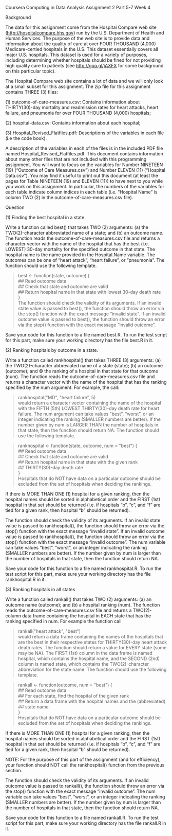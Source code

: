 Coursera Computing in Data Analysis Assignment 2 Part 5-7 Week 4

Background

The data for this assignment come from the Hospital Compare web site (http://hospitalcompare.hhs.gov) run by the U.S. Department 
of Health and Human Services. The purpose of the web site is to provide data and information about the quality of care at over
FOUR THOUSAND (4,000) Medicare-certied hospitals in the U.S. This dataset essentially covers all major U.S. hospitals. This
dataset is used for a variety of purposes, including determining whether hospitals should be fined for not providing high quality
care to patients (see http://goo.gl/jAXFX for some background on this particular topic).

The Hospital Compare web site contains a lot of data and we will only look at a small subset for this assignment. The zip file 
for this assignment contains THREE (3) files:

(1) outcome-of-care-measures.csv: Contains information about THIRTY(30)-day mortality and readmission rates for heart attacks,
heart failure, and pneumonia for over FOUR THOUSAND (4,000) hospitals;

(2) hospital-data.csv: Contains information about each hospital;

(3) Hospital_Revised_Flatfiles.pdf: Descriptions of the variables in each file (i.e the code book).

A description of the variables in each of the files is in the included PDF file named Hospital_Revised_Flatfiles.pdf. This 
document contains information about many other files that are not included with this programming assignment. You will want to 
focus on the variables for Number NINETEEN (19) (“Outcome of Care Measures.csv”) and Number ELEVEN (11) (“Hospital Data.csv”). 
You may find it useful to print out this document (at least the pages for Table NINETEEN (19) and ELEVEN (11)) to have next to 
you while you work on this assignment. In particular, the numbers of the variables for each table indicate column indices in 
each table (i.e. “Hospital Name” is column TWO (2) in the outcome-of-care-measures.csv file).

Question

(1) Finding the best hospital in a state.

Write a function called best() that takes TWO (2) arguments: (a) the TWO(2)-character abbreviated name of a state; and (b) an
outcome name. The function reads the outcome-of-care-measures.csv file and returns a character vector with the name of the 
hospital that has the best (i.e. LOWEST) 30-day mortality for the specified outcome in that state. The hospital name is the name
provided in the Hospital.Name variable. The outcomes can be one of “heart attack”, “heart failure”, or “pneumonia”. The function 
should use the following template.

> best <- function(state, outcome) {                                                  
          ## Read outcome data                                                        
          ## Check that state and outcome are valid                                   
          ## Return hospital name in that state with lowest 30-day death rate         
  }                                                                                   
The function should check the validity of its arguments. If an invalid state value is passed to best(), the function should throw 
an error via the stop() function with the exact message “invalid state”. If an invalid outcome value is passed to best(), the
function should throw an error via the stop() function with the exact message “invalid outcome”.

Save your code for this function to a file named best.R. To run the test script for this part, make sure your working directory 
has the file best.R in it.

(2) Ranking hospitals by outcome in a state.

Write a function called rankhospital() that takes THREE (3) arguments: (a) the TWO(2)-character abbreviated name of a state 
(state); (b) an outcome (outcome); and © the ranking of a hospital in that state for that outcome (num). The function reads the
outcome-of-care-measures.csv file and returns a character vector with the name of the hospital that has the ranking specified by 
the num argument. For example, the call:

> rankhospital("MD", "heart failure", 5)                                              
would return a character vector containing the name of the hospital with the FIFTH (5th) LOWEST THIRTY(30)-day death rate for 
heart failure. The num argument can take values “best”, “worst”, or an integer indicating the ranking (SMALLER numbers are 
better). If the number given by num is LARGER THAN the number of hospitals in that state, then the function should return NA. The
function should use the following template.

> rankhospital <- function(state, outcome, num = "best") {                            
                  ## Read outcome data                                                
                  ## Check that state and outcome are valid                           
                  ## Return hospital name in that state with the given rank           
                  ## THIRTY(30)-day death rate                                        
  }                                                                                   
Hospitals that do NOT have data on a particular outcome should be excluded from the set of hospitals when deciding the rankings.

If there is MORE THAN ONE (1) hospital for a given ranking, then the hospital names should be sorted in alphabetical order and the
FIRST (1st) hospital in that set should be returned (i.e. if hospitals “b”, “c”, and “f” are tied for a given rank, then hospital 
“b” should be returned).

The function should check the validity of its arguments. If an invalid state value is passed to rankhospital(), the function
should throw an error via the stop() function with the exact message “invalid state”. If an invalid outcome value is passed to
rankhospital(), the function should throw an error via the stop() function with the exact message “invalid outcome”. The num 
variable can take values “best”, “worst”, or an integer indicating the ranking (SMALLER numbers are better). If the number given
by num is larger than the number of hospitals in that state, then the function should return NA.

Save your code for this function to a file named rankhospital.R. To run the test script for this part, make sure your working 
directory has the file rankhospital.R in it.

(3) Ranking hospitals in all states

Write a function called rankall() that takes TWO (2) arguments: (a) an outcome name (outcome); and (b) a hospital ranking (num). 
The function reads the outcome-of-care-measures.csv file and returns a TWO(2)-column data frame containing the hospital in EACH 
state that has the ranking specified in num. For example the function call

> rankall("heart attack", "best")                                                     
would return a data frame containing the names of the hospitals that are the best in their respective states for THIRTY(30)-day 
heart attack death rates. The function should return a value for EVERY state (some may be NA). The FIRST (1st) column in the data 
frame is named hospital, which contains the hospital name, and the SECOND (2nd) column is named state, which contains the 
TWO(2)-character abbreviation for the state name. The function should use the following template.

> rankall <-  function(outcome, num = "best") {                                       
              ## Read outcome data                                                    
              ## For each state, find the hospital of the given rank                  
              ## Return a data frame with the hospital names and the (abbreviated)    
              ## state name                                                           
  }                                                                                   
Hospitals that do NOT have data on a particular outcome should be excluded from the set of hospitals when deciding the rankings.

If there is MORE THAN ONE (1) hospital for a given ranking, then the hospital names should be sorted in alphabetical order and 
the FIRST (1st) hospital in that set should be returned (i.e. if hospitals “b”, “c”, and “f” are tied for a given rank, then 
hospital “b” should be returned).

NOTE: For the purpose of this part of the assignment (and for efficiency), your function should NOT call the rankhospital() 
function from the previous section.

The function should check the validity of its arguments. If an invalid outcome value is passed to rankall(), the function should 
throw an error via the stop() function with the exact message “invalid outcome”. The num variable can take values “best”, “worst”,
or an integer indicating the ranking (SMALLER numbers are better). If the number given by num is larger than the number of 
hospitals in that state, then the function should return NA.

Save your code for this function to a file named rankall.R. To run the test script for this part, make sure your working directory 
has the file rankall.R in it.
